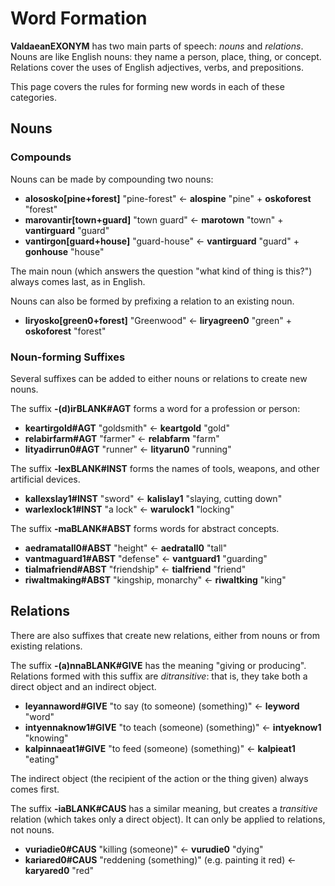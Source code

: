 # Word Formation

__<x-out>Valdaean<x-src>EXONYM</x-src></x-out>__ has two main parts of speech: *nouns* and *relations*.
Nouns are like English nouns: they name a person, place, thing, or concept.
Relations cover the uses of English adjectives, verbs, and prepositions.

This page covers the rules for forming new words in each of these categories.

## Nouns

### Compounds

Nouns can be made by compounding two nouns:

- __<x-out>alososko<x-src>[pine+forest]</x-src></x-out>__ "pine-forest" &larr; __<x-out>alos<x-src>pine</x-src></x-out>__ "pine" + __<x-out>osko<x-src>forest</x-src></x-out>__ "forest"
- __<x-out>marovantir<x-src>[town+guard]</x-src></x-out>__ "town guard" &larr; __<x-out>maro<x-src>town</x-src></x-out>__ "town" + __<x-out>vantir<x-src>guard</x-src></x-out>__ "guard"
- __<x-out>vantirgon<x-src>[guard+house]</x-src></x-out>__ "guard-house" &larr; __<x-out>vantir<x-src>guard</x-src></x-out>__ "guard" + __<x-out>gon<x-src>house</x-src></x-out>__ "house"

The main noun (which answers the question "what kind of thing is this?") always comes last,
as in English.

Nouns can also be formed by prefixing a relation to an existing noun.

- __<x-out>liryosko<x-src>[green0+forest]</x-src></x-out>__ "Greenwood" &larr; __<x-out>lirya<x-src>green0</x-src></x-out>__ "green" + __<x-out>osko<x-src>forest</x-src></x-out>__ "forest"

### Noun-forming Suffixes

Several suffixes can be added to either nouns or relations to create new nouns.

The suffix __<x-out>-(d)ir<x-src>BLANK#AGT</x-src></x-out>__ forms a word for a profession or person:

- __<x-out>keartir<x-src>gold#AGT</x-src></x-out>__ "goldsmith" &larr; __<x-out>keart<x-src>gold</x-src></x-out>__ "gold"
- __<x-out>relabir<x-src>farm#AGT</x-src></x-out>__ "farmer" &larr; __<x-out>relab<x-src>farm</x-src></x-out>__ "farm"
- __<x-out>lityadir<x-src>run0#AGT</x-src></x-out>__ "runner" &larr; __<x-out>litya<x-src>run0</x-src></x-out>__ "running"

The suffix __<x-out>-lex<x-src>BLANK#INST</x-src></x-out>__ forms the names of tools, weapons, and other artificial devices.

- __<x-out>kallex<x-src>slay1#INST</x-src></x-out>__ "sword" &larr; __<x-out>kali<x-src>slay1</x-src></x-out>__ "slaying, cutting down"
- __<x-out>warlex<x-src>lock1#INST</x-src></x-out>__ "a lock" &larr; __<x-out>waru<x-src>lock1</x-src></x-out>__ "locking"

The suffix __<x-out>-ma<x-src>BLANK#ABST</x-src></x-out>__ forms words for abstract concepts.

- __<x-out>aedrama<x-src>tall0#ABST</x-src></x-out>__ "height" &larr; __<x-out>aedra<x-src>tall0</x-src></x-out>__ "tall"
- __<x-out>vantma<x-src>guard1#ABST</x-src></x-out>__ "defense" &larr; __<x-out>vant<x-src>guard1</x-src></x-out>__ "guarding"
- __<x-out>tialma<x-src>friend#ABST</x-src></x-out>__ "friendship" &larr; __<x-out>tial<x-src>friend</x-src></x-out>__ "friend"
- __<x-out>riwaltma<x-src>king#ABST</x-src></x-out>__ "kingship, monarchy" &larr; __<x-out>riwalt<x-src>king</x-src></x-out>__ "king"

## Relations

There are also suffixes that create new relations, either from nouns or from existing relations.

The suffix __<x-out>-(a)nna<x-src>BLANK#GIVE</x-src></x-out>__ has the meaning "giving or producing". Relations formed
with this suffix are *ditransitive*: that is, they take both a direct object and an indirect
object.

- __<x-out>leyanna<x-src>word#GIVE</x-src></x-out>__ "to say (to someone) (something)" &larr; __<x-out>ley<x-src>word</x-src></x-out>__ "word"
- __<x-out>intyenna<x-src>know1#GIVE</x-src></x-out>__ "to teach (someone) (something)" &larr; __<x-out>intye<x-src>know1</x-src></x-out>__ "knowing"
- __<x-out>kalpinna<x-src>eat1#GIVE</x-src></x-out>__ "to feed (someone) (something)" &larr; __<x-out>kalpi<x-src>eat1</x-src></x-out>__ "eating"

The indirect object (the recipient of the action or the thing given) always comes first.

The suffix __<x-out>-ia<x-src>BLANK#CAUS</x-src></x-out>__ has a similar meaning, but creates a *transitive* relation (which takes
only a direct object). It can only be applied to relations, not nouns.

- __<x-out>vuria<x-src>die0#CAUS</x-src></x-out>__ "killing (someone)" &larr; __<x-out>vuru<x-src>die0</x-src></x-out>__ "dying"
- __<x-out>karia<x-src>red0#CAUS</x-src></x-out>__ "reddening (something)" (e.g. painting it red) &larr; __<x-out>karya<x-src>red0</x-src></x-out>__ "red"

